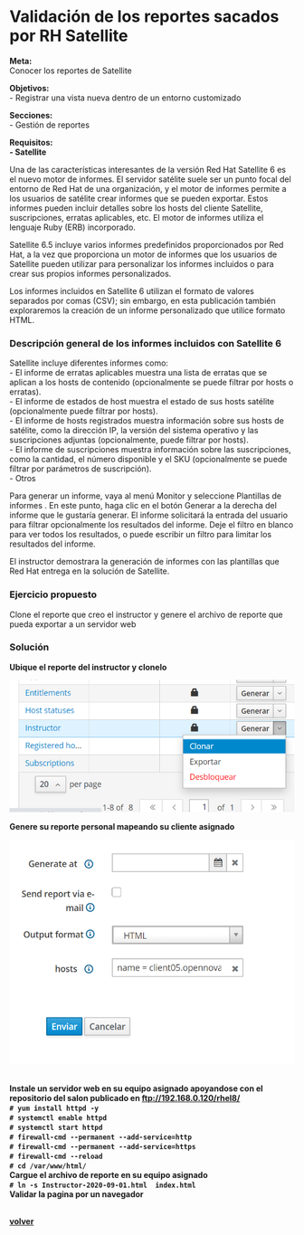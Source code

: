 <h1>Validación de los reportes sacados por RH Satellite</h1>

<p>
<strong>Meta:</strong>
<br>Conocer los reportes de Satellite
</p>
<p>
<strong>Objetivos:</strong>
<br>- Registrar una vista nueva dentro de un entorno customizado

</p>
<p>
<strong>Secciones:</strong>
<br>- Gestión de reportes
</p>

<strong>Requisitos:</strong>
<br><strong>- Satellite</strong>

Una de las características interesantes de la versión Red Hat Satellite 6 es el nuevo motor de informes. El servidor satélite suele ser un punto focal del entorno de Red Hat de una organización, y el motor de informes permite a los usuarios de satélite crear informes que se pueden exportar. Estos informes pueden incluir detalles sobre los hosts del cliente Satellite, suscripciones, erratas aplicables, etc. El motor de informes utiliza el lenguaje Ruby (ERB) incorporado.

Satellite 6.5 incluye varios informes predefinidos proporcionados por Red Hat, a la vez que proporciona un motor de informes que los usuarios de Satellite pueden utilizar para personalizar los informes incluidos o para crear sus propios informes personalizados.

Los informes incluidos en Satellite 6 utilizan el formato de valores separados por comas (CSV); sin embargo, en esta publicación también exploraremos la creación de un informe personalizado que utilice formato HTML.

<h3><strong>Descripción general de los informes incluidos con Satellite 6</strong></h3>

Satellite incluye diferentes informes como:
<br>- El informe de erratas aplicables muestra una lista de erratas que se aplican a los hosts de contenido (opcionalmente se puede filtrar por hosts o erratas).
<br>- El informe de estados de host muestra el estado de sus hosts satélite (opcionalmente puede filtrar por hosts).
<br>- El informe de hosts registrados muestra información sobre sus hosts de satélite, como la dirección IP, la versión del sistema operativo y las suscripciones adjuntas (opcionalmente, puede filtrar por hosts).
<br>- El informe de suscripciones muestra información sobre las suscripciones, como la cantidad, el número disponible y el SKU (opcionalmente se puede filtrar por parámetros de suscripción).
<br>- Otros


Para generar un informe, vaya al menú Monitor y seleccione Plantillas de informes . En este punto, haga clic en el botón Generar a la derecha del informe que le gustaría generar. El informe solicitará la entrada del usuario para filtrar opcionalmente los resultados del informe. Deje el filtro en blanco para ver todos los resultados, o puede escribir un filtro para limitar los resultados del informe.

El instructor demostrara la generación de informes con las plantillas que Red Hat entrega en la solución de Satellite.

<h3><strong>Ejercicio propuesto</strong></h3>
Clone el reporte que creo el instructor y genere el archivo de reporte que pueda exportar a un servidor web

<h3><strong>Solución<strong></h3>

Ubique el reporte del instructor y clonelo
<p align="left"><img src="https://github.com/workshopopennova/tecnologiasredhat/blob/master/images/sat901.png?raw=true"></p>

Genere su reporte personal mapeando su cliente asignado
<p align="left"><img src="https://github.com/workshopopennova/tecnologiasredhat/blob/master/images/sat902.png?raw=true"></p>

<br>Instale un servidor web en su equipo asignado apoyandose con el repositorio del salon publicado en ftp://192.168.0.120/rhel8/
<br>`# yum install httpd -y`
<br>`# systemctl enable httpd`
<br>`# systemctl start httpd`
<br>`# firewall-cmd --permanent --add-service=http`
<br>`# firewall-cmd --permanent --add-service=https`
<br>`# firewall-cmd --reload`
<br>`# cd /var/www/html/`
<br>Cargue el archivo de reporte en su equipo asignado
<br>`# ln -s Instructor-2020-09-01.html  index.html`
<br>Validar la pagina por un navegador



<p><br><a href="sat">volver</a></p>
